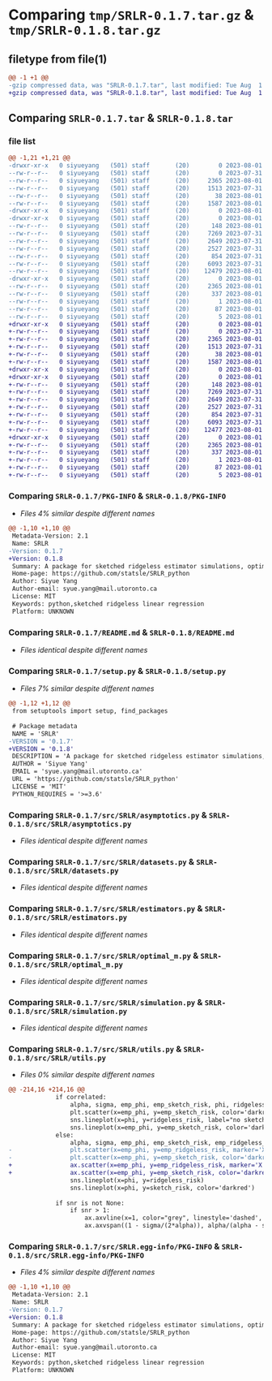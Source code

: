 # Comparing `tmp/SRLR-0.1.7.tar.gz` & `tmp/SRLR-0.1.8.tar.gz`

## filetype from file(1)

```diff
@@ -1 +1 @@
-gzip compressed data, was "SRLR-0.1.7.tar", last modified: Tue Aug  1 20:03:01 2023, max compression
+gzip compressed data, was "SRLR-0.1.8.tar", last modified: Tue Aug  1 20:06:57 2023, max compression
```

## Comparing `SRLR-0.1.7.tar` & `SRLR-0.1.8.tar`

### file list

```diff
@@ -1,21 +1,21 @@
-drwxr-xr-x   0 siyueyang   (501) staff       (20)        0 2023-08-01 20:03:01.163974 SRLR-0.1.7/
--rw-r--r--   0 siyueyang   (501) staff       (20)        0 2023-07-31 19:49:25.000000 SRLR-0.1.7/LICENSE
--rw-r--r--   0 siyueyang   (501) staff       (20)     2365 2023-08-01 20:03:01.163436 SRLR-0.1.7/PKG-INFO
--rw-r--r--   0 siyueyang   (501) staff       (20)     1513 2023-07-31 19:48:02.000000 SRLR-0.1.7/README.md
--rw-r--r--   0 siyueyang   (501) staff       (20)       38 2023-08-01 20:03:01.164178 SRLR-0.1.7/setup.cfg
--rw-r--r--   0 siyueyang   (501) staff       (20)     1587 2023-08-01 20:02:58.000000 SRLR-0.1.7/setup.py
-drwxr-xr-x   0 siyueyang   (501) staff       (20)        0 2023-08-01 20:03:01.143873 SRLR-0.1.7/src/
-drwxr-xr-x   0 siyueyang   (501) staff       (20)        0 2023-08-01 20:03:01.155270 SRLR-0.1.7/src/SRLR/
--rw-r--r--   0 siyueyang   (501) staff       (20)      148 2023-08-01 19:20:07.000000 SRLR-0.1.7/src/SRLR/__init__.py
--rw-r--r--   0 siyueyang   (501) staff       (20)     7269 2023-07-31 21:25:12.000000 SRLR-0.1.7/src/SRLR/asymptotics.py
--rw-r--r--   0 siyueyang   (501) staff       (20)     2649 2023-07-31 21:25:20.000000 SRLR-0.1.7/src/SRLR/datasets.py
--rw-r--r--   0 siyueyang   (501) staff       (20)     2527 2023-07-31 19:48:02.000000 SRLR-0.1.7/src/SRLR/estimators.py
--rw-r--r--   0 siyueyang   (501) staff       (20)      854 2023-07-31 19:48:02.000000 SRLR-0.1.7/src/SRLR/optimal_m.py
--rw-r--r--   0 siyueyang   (501) staff       (20)     6093 2023-07-31 19:48:02.000000 SRLR-0.1.7/src/SRLR/simulation.py
--rw-r--r--   0 siyueyang   (501) staff       (20)    12479 2023-08-01 20:02:15.000000 SRLR-0.1.7/src/SRLR/utils.py
-drwxr-xr-x   0 siyueyang   (501) staff       (20)        0 2023-08-01 20:03:01.161532 SRLR-0.1.7/src/SRLR.egg-info/
--rw-r--r--   0 siyueyang   (501) staff       (20)     2365 2023-08-01 20:03:01.000000 SRLR-0.1.7/src/SRLR.egg-info/PKG-INFO
--rw-r--r--   0 siyueyang   (501) staff       (20)      337 2023-08-01 20:03:01.000000 SRLR-0.1.7/src/SRLR.egg-info/SOURCES.txt
--rw-r--r--   0 siyueyang   (501) staff       (20)        1 2023-08-01 20:03:01.000000 SRLR-0.1.7/src/SRLR.egg-info/dependency_links.txt
--rw-r--r--   0 siyueyang   (501) staff       (20)       87 2023-08-01 20:03:01.000000 SRLR-0.1.7/src/SRLR.egg-info/requires.txt
--rw-r--r--   0 siyueyang   (501) staff       (20)        5 2023-08-01 20:03:01.000000 SRLR-0.1.7/src/SRLR.egg-info/top_level.txt
+drwxr-xr-x   0 siyueyang   (501) staff       (20)        0 2023-08-01 20:06:57.785631 SRLR-0.1.8/
+-rw-r--r--   0 siyueyang   (501) staff       (20)        0 2023-07-31 19:49:25.000000 SRLR-0.1.8/LICENSE
+-rw-r--r--   0 siyueyang   (501) staff       (20)     2365 2023-08-01 20:06:57.785261 SRLR-0.1.8/PKG-INFO
+-rw-r--r--   0 siyueyang   (501) staff       (20)     1513 2023-07-31 19:48:02.000000 SRLR-0.1.8/README.md
+-rw-r--r--   0 siyueyang   (501) staff       (20)       38 2023-08-01 20:06:57.785747 SRLR-0.1.8/setup.cfg
+-rw-r--r--   0 siyueyang   (501) staff       (20)     1587 2023-08-01 20:06:54.000000 SRLR-0.1.8/setup.py
+drwxr-xr-x   0 siyueyang   (501) staff       (20)        0 2023-08-01 20:06:57.776634 SRLR-0.1.8/src/
+drwxr-xr-x   0 siyueyang   (501) staff       (20)        0 2023-08-01 20:06:57.783104 SRLR-0.1.8/src/SRLR/
+-rw-r--r--   0 siyueyang   (501) staff       (20)      148 2023-08-01 19:20:07.000000 SRLR-0.1.8/src/SRLR/__init__.py
+-rw-r--r--   0 siyueyang   (501) staff       (20)     7269 2023-07-31 21:25:12.000000 SRLR-0.1.8/src/SRLR/asymptotics.py
+-rw-r--r--   0 siyueyang   (501) staff       (20)     2649 2023-07-31 21:25:20.000000 SRLR-0.1.8/src/SRLR/datasets.py
+-rw-r--r--   0 siyueyang   (501) staff       (20)     2527 2023-07-31 19:48:02.000000 SRLR-0.1.8/src/SRLR/estimators.py
+-rw-r--r--   0 siyueyang   (501) staff       (20)      854 2023-07-31 19:48:02.000000 SRLR-0.1.8/src/SRLR/optimal_m.py
+-rw-r--r--   0 siyueyang   (501) staff       (20)     6093 2023-07-31 19:48:02.000000 SRLR-0.1.8/src/SRLR/simulation.py
+-rw-r--r--   0 siyueyang   (501) staff       (20)    12477 2023-08-01 20:05:17.000000 SRLR-0.1.8/src/SRLR/utils.py
+drwxr-xr-x   0 siyueyang   (501) staff       (20)        0 2023-08-01 20:06:57.784827 SRLR-0.1.8/src/SRLR.egg-info/
+-rw-r--r--   0 siyueyang   (501) staff       (20)     2365 2023-08-01 20:06:57.000000 SRLR-0.1.8/src/SRLR.egg-info/PKG-INFO
+-rw-r--r--   0 siyueyang   (501) staff       (20)      337 2023-08-01 20:06:57.000000 SRLR-0.1.8/src/SRLR.egg-info/SOURCES.txt
+-rw-r--r--   0 siyueyang   (501) staff       (20)        1 2023-08-01 20:06:57.000000 SRLR-0.1.8/src/SRLR.egg-info/dependency_links.txt
+-rw-r--r--   0 siyueyang   (501) staff       (20)       87 2023-08-01 20:06:57.000000 SRLR-0.1.8/src/SRLR.egg-info/requires.txt
+-rw-r--r--   0 siyueyang   (501) staff       (20)        5 2023-08-01 20:06:57.000000 SRLR-0.1.8/src/SRLR.egg-info/top_level.txt
```

### Comparing `SRLR-0.1.7/PKG-INFO` & `SRLR-0.1.8/PKG-INFO`

 * *Files 4% similar despite different names*

```diff
@@ -1,10 +1,10 @@
 Metadata-Version: 2.1
 Name: SRLR
-Version: 0.1.7
+Version: 0.1.8
 Summary: A package for sketched ridgeless estimator simulations, optimizing generalization. Identify the best sketching size to minimize out-of-sample risks. Stable risk curves in optimally sketched estimator eliminate peaks found in full-sample estimator. SRLR offers practical method to discover the ideal sketching size.
 Home-page: https://github.com/statsle/SRLR_python
 Author: Siyue Yang
 Author-email: syue.yang@mail.utoronto.ca
 License: MIT
 Keywords: python,sketched ridgeless linear regression
 Platform: UNKNOWN
```

### Comparing `SRLR-0.1.7/README.md` & `SRLR-0.1.8/README.md`

 * *Files identical despite different names*

### Comparing `SRLR-0.1.7/setup.py` & `SRLR-0.1.8/setup.py`

 * *Files 7% similar despite different names*

```diff
@@ -1,12 +1,12 @@
 from setuptools import setup, find_packages
 
 # Package metadata
 NAME = 'SRLR'
-VERSION = '0.1.7'
+VERSION = '0.1.8'
 DESCRIPTION = 'A package for sketched ridgeless estimator simulations, optimizing generalization. Identify the best sketching size to minimize out-of-sample risks. Stable risk curves in optimally sketched estimator eliminate peaks found in full-sample estimator. SRLR offers practical method to discover the ideal sketching size.'
 AUTHOR = 'Siyue Yang'
 EMAIL = 'syue.yang@mail.utoronto.ca'
 URL = 'https://github.com/statsle/SRLR_python'
 LICENSE = 'MIT'
 PYTHON_REQUIRES = '>=3.6'
```

### Comparing `SRLR-0.1.7/src/SRLR/asymptotics.py` & `SRLR-0.1.8/src/SRLR/asymptotics.py`

 * *Files identical despite different names*

### Comparing `SRLR-0.1.7/src/SRLR/datasets.py` & `SRLR-0.1.8/src/SRLR/datasets.py`

 * *Files identical despite different names*

### Comparing `SRLR-0.1.7/src/SRLR/estimators.py` & `SRLR-0.1.8/src/SRLR/estimators.py`

 * *Files identical despite different names*

### Comparing `SRLR-0.1.7/src/SRLR/optimal_m.py` & `SRLR-0.1.8/src/SRLR/optimal_m.py`

 * *Files identical despite different names*

### Comparing `SRLR-0.1.7/src/SRLR/simulation.py` & `SRLR-0.1.8/src/SRLR/simulation.py`

 * *Files identical despite different names*

### Comparing `SRLR-0.1.7/src/SRLR/utils.py` & `SRLR-0.1.8/src/SRLR/utils.py`

 * *Files 0% similar despite different names*

```diff
@@ -214,16 +214,16 @@
             if correlated:
                 alpha, sigma, emp_phi, emp_sketch_risk, phi, ridgeless_risk = load_files_cmp(file, correlated)
                 plt.scatter(x=emp_phi, y=emp_sketch_risk, color='darkred', s=60, label=sketching_type)
                 sns.lineplot(x=phi, y=ridgeless_risk, label="no sketching")
                 sns.lineplot(x=emp_phi, y=emp_sketch_risk, color='darkred')
             else:
                 alpha, sigma, emp_phi, emp_sketch_risk, emp_ridgeless_risk, phi, sketch_risk, ridgeless_risk = load_files_cmp(file, correlated=correlated)
-                plt.scatter(x=emp_phi, y=emp_ridgeless_risk, marker='X', s=60, label="no sketching")
-                plt.scatter(x=emp_phi, y=emp_sketch_risk, color='darkred', s=60, label=sketching_type)
+                ax.scatter(x=emp_phi, y=emp_ridgeless_risk, marker='X', s=60, label="no sketching")
+                ax.scatter(x=emp_phi, y=emp_sketch_risk, color='darkred', s=60, label=sketching_type)
                 sns.lineplot(x=phi, y=ridgeless_risk)
                 sns.lineplot(x=phi, y=sketch_risk, color='darkred')
             
             if snr is not None:
                 if snr > 1: 
                     ax.axvline(x=1, color="grey", linestyle='dashed', linewidth=1)
                     ax.axvspan((1 - sigma/(2*alpha)), alpha/(alpha - sigma), facecolor='pink', alpha=0.3, **dict())
```

### Comparing `SRLR-0.1.7/src/SRLR.egg-info/PKG-INFO` & `SRLR-0.1.8/src/SRLR.egg-info/PKG-INFO`

 * *Files 4% similar despite different names*

```diff
@@ -1,10 +1,10 @@
 Metadata-Version: 2.1
 Name: SRLR
-Version: 0.1.7
+Version: 0.1.8
 Summary: A package for sketched ridgeless estimator simulations, optimizing generalization. Identify the best sketching size to minimize out-of-sample risks. Stable risk curves in optimally sketched estimator eliminate peaks found in full-sample estimator. SRLR offers practical method to discover the ideal sketching size.
 Home-page: https://github.com/statsle/SRLR_python
 Author: Siyue Yang
 Author-email: syue.yang@mail.utoronto.ca
 License: MIT
 Keywords: python,sketched ridgeless linear regression
 Platform: UNKNOWN
```

